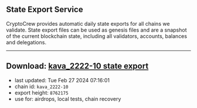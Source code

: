 ## State Export Service
CryptoCrew provides automatic daily state exports for all chains we validate. State export files can be used as genesis files and are a snapshot of the current blockchain state, including all validators, accounts, balances and delegations.

---
**Download: [kava_2222-10 state export](https://dl-eu2.ccvalidators.com/SERVICE/kava/kava_2222-10_export_8762175.json)**
---

- last updated: Tue Feb 27 2024 07:16:01
- chain id: `kava_2222-10`
- export height: `8762175`
- use for: airdrops, local tests, chain recovery
